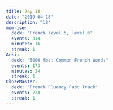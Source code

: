```yaml
---
title: Day 18
date: "2019-04-18"
description: "18"
memrise:
  deck: "French level 5, level 6"
  events: 314
  minutes: 16
  streak: 1
Anki:
  deck: "5000 Most Common French Words"
  events: 173
  minutes: 24
  streak: 1
ClozeMaster:
  deck: "French Fluency Fast Track"
  events: 728
  streak: 1
---
```

